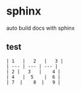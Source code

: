 # sphinx
auto build docs with sphinx


## test


    | 1   |   2   |   3 |
    | --- | --- | --- |
    | 2 |   3   |    4 |
    | 4   |  5    |  6 |
    | 7  |    8  |   9 |
